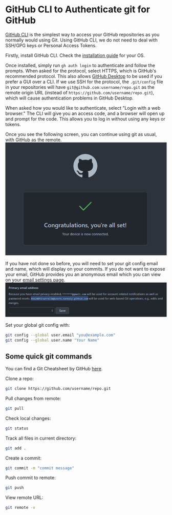 # GitHub CLI to Authenticate git for GitHub

[GitHub CLI](https://cli.github.com/) is the simplest way to access your GitHub repositories as you normally would using Git. Using GitHub CLI, we do not need to deal with SSH/GPG keys or Personal Access Tokens.

Firstly, install GitHub CLI. Check the [installation guide](https://github.com/cli/cli#installation) for your OS.

Once installed, simply run `gh auth login` to authenticate and follow the prompts. When asked for the protocol, select HTTPS, which is GitHub's recommended protocol. This also allows [GitHub Desktop](https://desktop.github.com/) to be used if you prefer a GUI over a CLI. If we use SSH for the protocol, the `.git/config` file in your repositories will have `git@github.com:username/repo.git` as the remote origin URL (instead of `https://github.com/username/repo.git`), which will cause authentication problems in GitHub Desktop.

When asked how you would like to authenticate, select "Login with a web browser." The CLI will give you an access code, and a browser will open up and prompt for the code. This allows you to log in without using any keys or tokens.

Once you see the following screen, you can continue using git as usual, with GitHub as the remote.
![GitHub Auth Succes Screen](./images/auth_success.png)

If you have not done so before, you will need to set your git config email and name, which will display on your commits. If you do not want to expose your email, GitHub provides you an anonymous email which you can view on your [email settings page](https://github.com/settings/emails).
![GitHub Email Settings Page](./images/email.png)

Set your global git config with:

```bash
git config --global user.email "you@example.com"
git config --global user.name "Your Name"
```

## Some quick git commands

You can find a Git Cheatsheet by GitHub [here](https://education.github.com/git-cheat-sheet-education.pdf).

Clone a repo:

``` bash
git clone https://github.com/username/repo.git
```

Pull changes from remote:

```bash
git pull
```

Check local changes:

```bash
git status
```

Track all files in current directory:

```bash
git add .
```

Create a commit:

```bash
git commit -m "commit message"
```

Push commit to remote:

```bash
git push
```

View remote URL:

```bash
git remote -v
```
